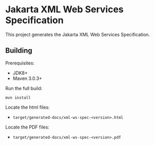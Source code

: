 Jakarta XML Web Services Specification
============================

This project generates the Jakarta XML Web Services Specification.

Building
--------

Prerequisites:

* JDK8+
* Maven 3.0.3+

Run the full build:

`mvn install`

Locate the html files:
- `target/generated-docs/xml-ws-spec-<version>.html`

Locate the PDF files:
- `target/generated-docs/xml-ws-spec-<version>.pdf`
